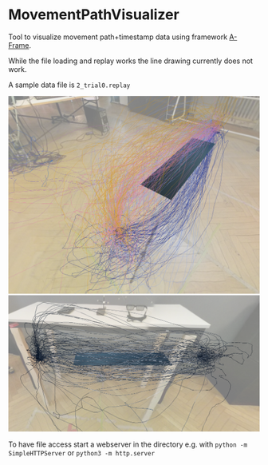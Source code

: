 # MovementPathVisualizer
Tool to visualize movement path+timestamp data using framework [A-Frame](https://github.com/aframevr/aframe).

While the file loading and replay works the line drawing currently does not work.

A sample data file is `2_trial0.replay`

![Screenshot](screenshot1.png)
![Screenshot](screenshot2.png)

To have file access start a webserver in the directory e.g. with 
```python -m SimpleHTTPServer``` or ```python3 -m http.server```
